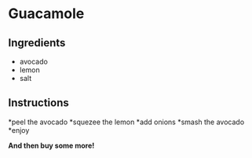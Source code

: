 # Guacamole
## Ingredients
* avocado
* lemon
* salt
## Instructions
*peel the avocado
*squezee the lemon
*add onions
*smash the avocado
*enjoy

**And then buy some more!**
